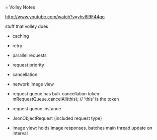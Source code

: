 = Volley Notes

http://www.youtube.com/watch?v=yhv8l9F44qo

stuff that volley does
- caching
- retry
- parallel requests
- request priority
- cancellation
- network image view
- request queue has bulk cancellation token
    mRequestQueue.cancelAll(this); // 'this' is the token

- request queue instance
- JsonObjectRequest (included request type)
- image view: holds image responses, batches main thread update on interval


